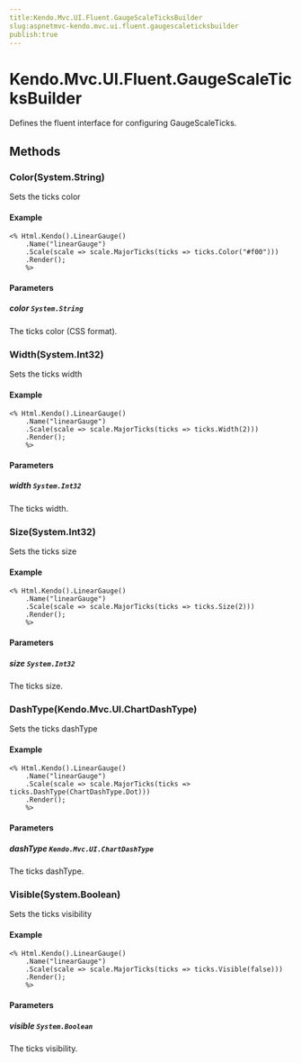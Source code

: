 ```yaml
---
title:Kendo.Mvc.UI.Fluent.GaugeScaleTicksBuilder
slug:aspnetmvc-kendo.mvc.ui.fluent.gaugescaleticksbuilder
publish:true
---
```


# Kendo.Mvc.UI.Fluent.GaugeScaleTicksBuilder

Defines the fluent interface for configuring GaugeScaleTicks.

## Methods

### Color(System.String)
Sets the ticks color

#### Example
    <% Html.Kendo().LinearGauge()
        .Name("linearGauge")
        .Scale(scale => scale.MajorTicks(ticks => ticks.Color("#f00")))
        .Render();
        %>

#### Parameters

##### color `System.String`
The ticks color (CSS format).

### Width(System.Int32)
Sets the ticks width

#### Example
    <% Html.Kendo().LinearGauge()
        .Name("linearGauge")
        .Scale(scale => scale.MajorTicks(ticks => ticks.Width(2)))
        .Render();
        %>

#### Parameters

##### width `System.Int32`
The ticks width.

### Size(System.Int32)
Sets the ticks size

#### Example
    <% Html.Kendo().LinearGauge()
        .Name("linearGauge")
        .Scale(scale => scale.MajorTicks(ticks => ticks.Size(2)))
        .Render();
        %>

#### Parameters

##### size `System.Int32`
The ticks size.

### DashType(Kendo.Mvc.UI.ChartDashType)
Sets the ticks dashType

#### Example
    <% Html.Kendo().LinearGauge()
        .Name("linearGauge")
        .Scale(scale => scale.MajorTicks(ticks => ticks.DashType(ChartDashType.Dot)))
        .Render();
        %>

#### Parameters

##### dashType `Kendo.Mvc.UI.ChartDashType`
The ticks dashType.

### Visible(System.Boolean)
Sets the ticks visibility

#### Example
    <% Html.Kendo().LinearGauge()
        .Name("linearGauge")
        .Scale(scale => scale.MajorTicks(ticks => ticks.Visible(false)))
        .Render();
        %>

#### Parameters

##### visible `System.Boolean`
The ticks visibility.